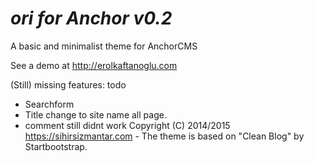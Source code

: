 *ori for Anchor v0.2*
=====================

A basic and minimalist theme for AnchorCMS

See a demo at http://erolkaftanoglu.com

(Still) missing features:
todo
- Searchform
- Title change to site name all page.
- comment still didnt work
Copyright (C) 2014/2015 https://sihirsizmantar.com - The theme is based on "Clean Blog" by Startbootstrap.
